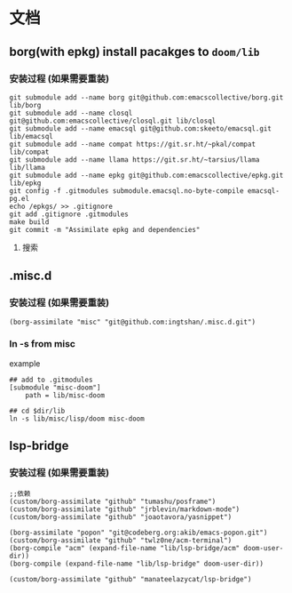 # 文档

## borg(with epkg) install pacakges to `doom/lib`
### 安装过程 (如果需要重装)
``` shell
git submodule add --name borg git@github.com:emacscollective/borg.git lib/borg
git submodule add --name closql git@github.com:emacscollective/closql.git lib/closql
git submodule add --name emacsql git@github.com:skeeto/emacsql.git lib/emacsql
git submodule add --name compat https://git.sr.ht/~pkal/compat lib/compat
git submodule add --name llama https://git.sr.ht/~tarsius/llama lib/llama
git submodule add --name epkg git@github.com:emacscollective/epkg.git lib/epkg
git config -f .gitmodules submodule.emacsql.no-byte-compile emacsql-pg.el
echo /epkgs/ >> .gitignore
git add .gitignore .gitmodules
make build
git commit -m "Assimilate epkg and dependencies"
```

1. 搜索

## .misc.d
### 安装过程 (如果需要重装)
``` emacs-lisp
(borg-assimilate "misc" "git@github.com:ingtshan/.misc.d.git")
```
### ln -s from misc
example
``` shell
## add to .gitmodules
[submodule "misc-doom"]
	path = lib/misc-doom

## cd $dir/lib
ln -s lib/misc/lisp/doom misc-doom
```

## lsp-bridge
### 安装过程 (如果需要重装)
``` emacs-lisp
;;依赖
(custom/borg-assimilate "github" "tumashu/posframe")
(custom/borg-assimilate "github" "jrblevin/markdown-mode")
(custom/borg-assimilate "github" "joaotavora/yasnippet")

(borg-assimilate "popon" "git@codeberg.org:akib/emacs-popon.git")
(custom/borg-assimilate "github" "twlz0ne/acm-terminal")
(borg-compile "acm" (expand-file-name "lib/lsp-bridge/acm" doom-user-dir))
(borg-compile (expand-file-name "lib/lsp-bridge" doom-user-dir))

(custom/borg-assimilate "github" "manateelazycat/lsp-bridge")
```
